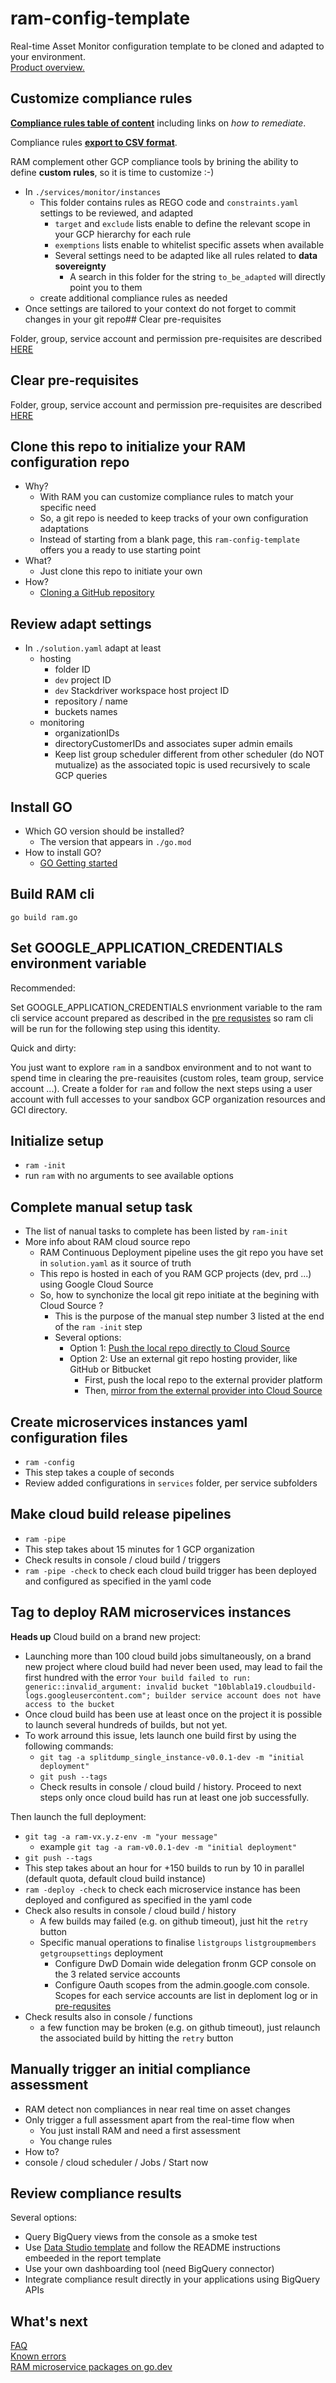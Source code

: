 # ram-config-template

Real-time Asset Monitor configuration template to be cloned and adapted to your environment.  
[Product overview.](docs/product_overview.md)

## Customize compliance rules

**[Compliance rules table of content](services/monitor/readme.md)** including links on *how to remediate*.

Compliance rules [**export to CSV format**](services/monitor/constraints.csv).

RAM complement other GCP compliance tools by brining the ability to define **custom rules**, so it is time to customize :-)

- In `./services/monitor/instances`
  - This folder contains rules as REGO code and `constraints.yaml` settings to be reviewed, and adapted
    - `target` and `exclude` lists enable to define the relevant scope in your GCP hierarchy for each rule
    - `exemptions` lists enable to whitelist specific assets when available
    - Several settings need to be adapted like all rules related to **data sovereignty**
      - A search in this folder for the string `to_be_adapted` will directly point you to them
  - create additional compliance rules as needed
- Once settings are tailored to your context do not forget to commit changes in your git repo## Clear pre-requisites

Folder, group, service account and permission pre-requisites are described [HERE](docs/pre_requisites.md)

## Clear pre-requisites

Folder, group, service account and permission pre-requisites are described [HERE](docs/pre_requisites.md)

## Clone this repo to initialize your RAM configuration repo

- Why?
  - With RAM you can customize compliance rules to match your specific need
  - So, a git repo is needed to keep tracks of your own configuration adaptations
  - Instead of starting from a blank page, this `ram-config-template` offers you a ready to use starting point
- What?
  - Just clone this repo to initiate your own
- How?
  - [Cloning a GitHub repository](https://help.github.com/en/github/creating-cloning-and-archiving-repositories/cloning-a-repository)

## Review adapt settings

- In `./solution.yaml` adapt at least
  - hosting
    - folder ID
    - `dev` project ID
    - `dev` Stackdriver workspace host project ID
    - repository / name
    - buckets names
  - monitoring
    - organizationIDs
    - directoryCustomerIDs and associates super admin emails
    - Keep list group scheduler different from other scheduler (do NOT mutualize) as the associated topic is used recursively to scale GCP queries

## Install GO

- Which GO version should be installed?
  - The version that appears in `./go.mod`
- How to install GO?
  - [GO Getting started](https://golang.org/doc/install)

## Build RAM cli

`go build ram.go`

## Set GOOGLE_APPLICATION_CREDENTIALS environment variable

Recommended:

Set GOOGLE_APPLICATION_CREDENTIALS envrionment variable to the ram cli service account prepared as described in the [pre requsistes](docs/pre_requisites.md) so ram cli will be run for the following step using this identity.

Quick and dirty:

You just want to explore `ram` in a sandbox environment and to not want to spend time in clearing the pre-reauisites (custom roles, team group, service account ...).
Create a folder for `ram` and follow the next steps using a user account with full accesses to your sandbox GCP organization resources and GCI directory.

## Initialize setup

- `ram -init`
- run `ram` with no arguments to see available options

## Complete manual setup task

- The list of nanual tasks to complete has been listed by `ram-init`
- More info about RAM cloud source repo
  - RAM Continuous Deployment pipeline uses the git repo you have set in `solution.yaml` as it source of truth
  - This repo is hosted in each of you RAM GCP projects (dev, prd ...) using Google Cloud Source
  - So, how to synchonize the local git repo initiate at the begining with Cloud Source ?
    - This is the purpose of the manual step number 3 listed at the end of the `ram -init` step
    - Several options:
      - Option 1: [Push the local repo directly to Cloud Source](https://cloud.google.com/source-repositories/docs/pushing-code-from-a-repository)
      - Option 2: Use an external git repo hosting provider, like GitHub or Bitbucket
        - First, push the local repo to the external provider platform
        - Then, [mirror from the external provider into Cloud Source](https://cloud.google.com/source-repositories/docs/mirroring-repositories)

## Create microservices instances yaml configuration files

- `ram -config`
- This step takes a couple of seconds
- Review added configurations in `services` folder, per service subfolders

## Make cloud build release pipelines

- `ram -pipe`
- This step takes about 15 minutes for 1 GCP organization
- Check results in console / cloud build / triggers
- `ram -pipe -check` to check each cloud build trigger has been deployed and configured as specified in the yaml code

## Tag to deploy RAM microservices instances

**Heads up** Cloud build on a brand new project:

- Launching more than 100 cloud build jobs simultaneously, on a brand new project where cloud build had never been used, may lead to fail the first hundred with the error `Your build failed to run: generic::invalid_argument: invalid bucket "10blabla19.cloudbuild-logs.googleusercontent.com"; builder service account does not have access to the bucket`
- Once cloud build has been use at least once on the project it is possible to launch several hundreds of builds, but not yet.
- To work arround this issue, lets launch one build first by using the following commands:
  - `git tag -a splitdump_single_instance-v0.0.1-dev -m "initial deployment"`
  - `git push --tags`
  - Check results in console / cloud build / history. Proceed to next steps only once cloud build has run at least one job successfully.

Then launch the full deployment:

- `git tag -a ram-vx.y.z-env -m "your message"`
  - example `git tag -a ram-v0.0.1-dev -m "initial deployment"`
- `git push --tags`
- This step takes about an hour for +150 builds to run by 10 in parallel (default quota, default cloud build instance)
- `ram -deploy -check` to check each microservice instance has been deployed and configured as specified in the yaml code
- Check also results in console / cloud build / history
  - A few builds may failed (e.g. on github timeout), just hit the `retry` button
  - Specific manual operations to finalise `listgroups` `listgroupmembers` `getgroupsettings` deployment
    - Configure DwD Domain wide delegation fronm GCP console on the 3 related service accounts
    - Configure Oauth scopes from the admin.google.com console. Scopes for each service accounts are list in deploment log or in [pre-requsites]((docs/pre_requisites.md))
- Check results also in console / functions
  - a few function may be broken (e.g. on github timeout), just relaunch the associated build by hitting the `retry` button

## Manually trigger an initial compliance assessment

- RAM detect non compliances in near real time on asset changes
- Only trigger a full assessment apart from the real-time flow when
  - You just install RAM and need a first assessment
  - You change rules
- How to?
- console / cloud scheduler / Jobs / Start now

## Review compliance results

Several options:

- Query BigQuery views from the console as a smoke test
- Use [Data Studio template](https://datastudio.google.com/reporting/467c7ff1-7220-4de9-a0fe-536bdad7aee1) and follow the README instructions embeeded in the report template
- Use your own dashboarding tool (need BigQuery connector)
- Integrate compliance result directly in your applications using BigQuery APIs

## What's next

[FAQ](docs/FAQ.md)  
[Known errors](docs/known_errors.md)  
[RAM microservice packages on go.dev](https://pkg.go.dev/github.com/BrunoReboul/ram)

